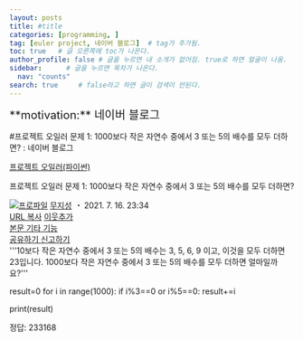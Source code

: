 ```yaml
---
layout: posts
title: #title
categories: [programming, ]
tag: [euler project, 네이버 블로그]  # tag가 추가됨.
toc: true   # 글 오른쪽에 toc가 나온다.
author_profile: false # 글을 누르면 내 소개가 없어짐. true로 하면 얼굴이 나옴.
sidebar:      # 글을 누르면 목차가 나온다.
  nav: "counts" 
search: true     # false라고 하면 글이 검색이 안된다.
---
```


<div class="notice--info" markdown="1" style='font-size: 20px'>
**motivation:** 네이버 블로그 
</div>



#프로젝트 오일러 문제 1: 1000보다 작은 자연수 중에서 3 또는 5의 배수를 모두 더하면? : 네이버 블로그
<div class="wrap_rabbit pcol2 _param(1) _postViewArea222434258333" id="post-view222434258333">
<!-- Rabbit HTML --><div class="se-viewer se-theme-default" lang="ko-KR">
<!-- SE_DOC_HEADER_START -->
<div class="se-component se-documentTitle se-l-default" id="SE-c2d76db9-348e-4860-86f2-179279793f2e">
<div class="se-component-content">
<div class="se-section se-section-documentTitle se-l-default se-section-align-left">
<!-- -->
<div class="blog2_series">
<a class="pcol2" href="/PostList.naver?blogId=wys000112&amp;categoryNo=10&amp;from=postList" onclick="nclk_v2(this,'pst.category','','');">프로젝트 오일러(파이썬)</a>
</div>
<div class="pcol1">
<!-- -->
<div class="se-module se-module-text se-title-text">
<p class="se-text-paragraph se-text-paragraph-align-" id="SE-8547523f-27ea-447b-a309-486f4c721596" style=""><span class="se-fs- se-ff-" id="SE-235dba64-6526-4678-ba15-36984aba161e" style=""><!-- -->프로젝트 오일러 문제 1:<!-- --></span><span class="se-fs-fs32 se-ff-nanumgothic" id="SE-8004a6b9-3a7f-4df2-bb0e-a06949a708e5" style=""><!-- --> 1000보다 작은 자연수 중에서 3 또는 5의 배수를 모두 더하면?<!-- --></span></p> </div>
<!-- -->
</div>
<div class="blog2_container">
<span class="writer">
<span class="area_profile"><a class="link" href="https://blog.naver.com/wys000112" onclick="nclk_v2(this,'pst.profile','','');" target="_top"><img alt="프로파일" class="img" src="https://blogpfthumb-phinf.pstatic.net/MjAyMjA1MjVfMTA0/MDAxNjUzNDcxMTU4NTkw.MKx5XZzKhkVnSwLw5O1NM-J45hdDNIrADB_V9VVQBOAg.OkL09v5VWJCO9xIBu4VTEzVASngUXGDvkf4D_exCZsEg.PNG.wys000112/%EB%AC%B4%EC%A7%80%EC%84%B1.png/%25EB%25AC%25B4%25EC%25A7%2580%25EC%2584%25B1.png?type=s1"/></a></span>
<span class="nick"><a class="link pcol2" href="https://blog.naver.com/wys000112" onclick="nclk_v2(this,'pst.username','','');" target="_top">무지성</a></span>
</span>
<i class="dot"> ・ </i>
<span class="se_publishDate pcol2">2021. 7. 16. 23:34</span>
</div>
<div class="blog2_post_function">
<a class="url pcol2 _setClipboard _returnFalse _se3copybtn _transPosition" href="#" id="copyBtn_222434258333" style="cursor:pointer;" title="https://blog.naver.com/wys000112/222434258333">URL 복사</a>
<a class="btn_buddy btn_addbuddy pcol2 _buddy_popup_btn _returnFalse" href="#" onclick="nclk_v2(this,'pst.addnei','','');"><i class="ico"></i> 이웃추가<i class="aline"></i></a>
<div class="overflow_menu">
<a area-expanded="false" area-haspopup="true" class="btn_overflow_menu _open_overflowmenu pcol2 _param(222434258333) _returnFalse" href="#" role="button"><span class="blind">본문 기타 기능</span></a>
<div area-hidden="true" class="lyr_overflow_menu" id="overflowmenu-222434258333">
<a class="naver-splugin btn_splugin share _title_share" data-canonical-url="https://blog.naver.com/wys000112/222434258333" data-likecontentsid="wys000112_222434258333" data-likeserviceid="BLOG" data-logdomain="https://proxy.blog.naver.com/spi/v1/api/shareLog" data-me-display="off" data-oninitialize="splugin_oninitialize(1);" data-option="{baseElement:'_title_spiButton', layerPosition:'outside-bottom', align:'right', marginLeft:0, marginTop:4}" data-style="unity" data-url="https://blog.naver.com/wys000112/222434258333" href="#" id="_title_spiButton" onclick="return false;">
                   공유하기
                <span class="ico_share _title_share_icon"></span>
</a>
<a class="_report _param(https://srp2.naver.com/report?svc=BLG&amp;exit=close&amp;ctype=AA01&amp;cwriterenc=vtximxv%2BRhgChqa61t5NDqOj8%2FkrAOHr%2Fl%2FaEO1WKww%3D&amp;ctitle=%ED%94%84%EB%A1%9C%EC%A0%9D%ED%8A%B8%20%EC%98%A4%EC%9D%BC%EB%9F%AC%20%EB%AC%B8%EC%A0%9C%201%3A%201000%EB%B3%B4%EB%8B%A4%20%EC%9E%91%EC%9D%80%20%EC%9E%90%EC%97%B0%EC%88%98%20%EC%A4%91%EC%97%90%EC%84%9C%203%20%EB%98%90%EB%8A%94%205%EC%9D%98%20%EB%B0%B0%EC%88%98%EB%A5%BC%20%EB%AA%A8%EB%91%90%20%EB%8D%94%ED%95%98%EB%A9%B4%3F&amp;cwriter=wys0*****&amp;dark=disable&amp;memtype=Y&amp;env=pc&amp;cnickname=wys0*****&amp;vsvc=BLG&amp;cid=wys000112%40%4051896191%40%40mylog%40%40222434258333) _returnFalse" href="#">신고하기<span class="ico_report"></span></a>
</div>
</div>
<input alt="url" class="copyTargetUrl" style="display:none;" title="URL 복사" type="text" value="https://blog.naver.com/wys000112/222434258333"/>
</div>
<!-- -->
</div>
</div>
</div>
<!-- B2C 상품 -->
<!-- _BLOG_CONTENTS_HEADER_TAIL -->
<!-- SE_DOC_HEADER_END -->
<div class="se-main-container">
<div class="se-component se-code se-l-code_stripe" id="SE-83ed1c69-e024-4d1e-83a5-b6c54a2b36f5">
<div class="se-component-content">
<div class="se-section se-section-code se-l-code_stripe">
<div class="se-module se-module-code se-fs-fs13">
<div class="se-code-source">
<div class="__se_code_view language-javascript">'''10보다 작은 자연수 중에서 3 또는 5의 배수는 
3, 5, 6, 9 이고, 이것을 모두 더하면 23입니다.
1000보다 작은 자연수 중에서 3 또는 5의 배수를 모두 더하면 얼마일까요?'''

result=0
for i in range(1000):
    if i%3==0 or i%5==0: result+=i

print(result)</div>
</div>
</div>
</div>
</div>
<script class="__se_module_data" data-module='{"type":"v2_code", "id" : "SE-83ed1c69-e024-4d1e-83a5-b6c54a2b36f5"}' type="text/data"></script>
</div> <div class="se-component se-text se-l-default" id="SE-bdad9d3c-21f7-4402-a622-d9a060c8cc1f">
<div class="se-component-content">
<div class="se-section se-section-text se-l-default">
<div class="se-module se-module-text">
<!-- SE-TEXT { --><p class="se-text-paragraph se-text-paragraph-align-" id="SE-b974e783-3738-4f7e-83ce-738ba8b39522" style=""><span class="se-fs- se-ff-" id="SE-0c4e8a36-5ab7-4043-b7bb-b5fa89677443" style="">정답: 233168</span></p><!-- } SE-TEXT --><!-- SE-TEXT { --><p class="se-text-paragraph se-text-paragraph-align-" id="SE-889c9f8d-56ec-4cfc-ae37-10168071406d" style=""><span class="se-fs- se-ff-" id="SE-4c87b9fa-7fdc-4de5-81d0-9ca7918acff4" style="">​</span></p><!-- } SE-TEXT --><!-- SE-TEXT { --><p class="se-text-paragraph se-text-paragraph-align-" id="SE-8b153b3f-940a-4b33-ae81-d741746ad17b" style=""><span class="se-fs- se-ff-" id="SE-6de37251-39fa-4ee7-9278-db76362472ef" style="">​</span></p><!-- } SE-TEXT -->
</div>
</div>
</div>
</div> </div>
</div>
</div>